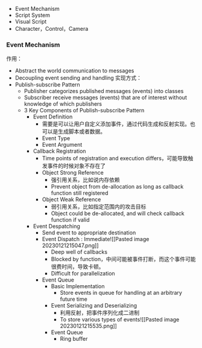 - Event Mechanism
- Script System
- Visual Script
- Character，Control，Camera


### Event Mechanism
作用：
- Abstract the world communication to messages
- Decoupling event sending and handling
实现方式：
- Publish-subscribe Pattern
	- Publisher categorizes published messages (events) into classes
	- Subscriber receive messages (events) that are of interest without knowledge of which publishers
	- 3 Key Components of Publish-subscribe Pattern
		- Event Definition
			- 需要是可以让用户自定义添加事件，通过代码生成和反射实现。也可以是生成脚本或者数据。
			- Event Type
			- Event Argument
		- Callback Registration
			- Time points of registration and execution differs，可能导致触发事件的时候对象不存在了
			- Object Strong Reference
				- 强引用关系，比如说内存依赖
				- Prevent object from de-allocation as long as callback function still registered
			- Object Weak Reference
				- 弱引用关系，比如指定范围内的攻击目标
				- Object could be de-allocated, and will check callback function if valid
		- Event Despatching
			- Send event to appropriate destination
			- Event Dispatch : Immediate![[Pasted image 20230121215047.png]]
				- Deep well of callbacks
				- Blocked by function，中间可能被事件打断，而这个事件可能很费时间，导致卡顿。
				- Difficult for parallelization
			- Event Queue
				- Basic Implementation
					- Store events in queue for handling at an arbitrary future time
				- Event Serializing and Deserializing
					- 利用反射，把事件序列化成二进制
					- To store various types of events![[Pasted image 20230121215535.png]]
				- Event Queue
					- Ring buffer